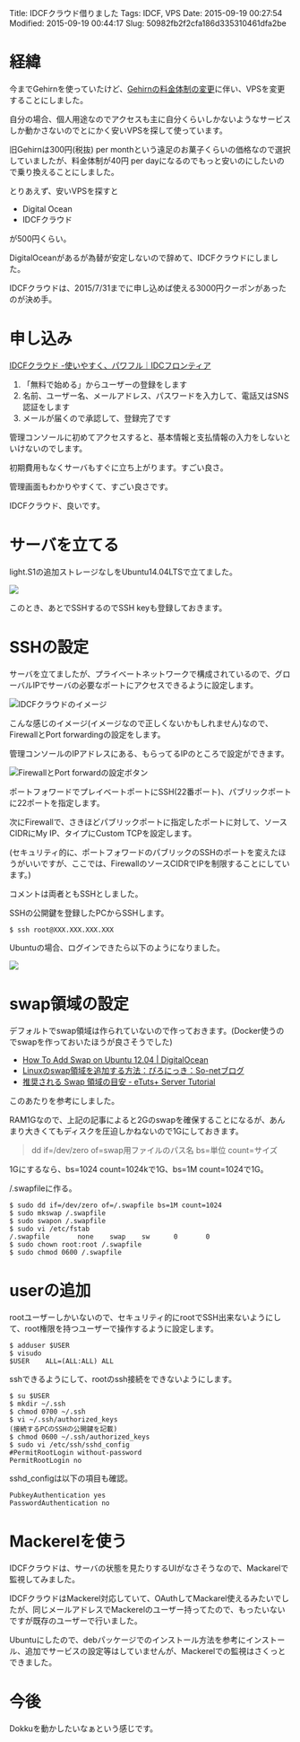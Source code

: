 Title: IDCFクラウド借りました
Tags: IDCF, VPS
Date: 2015-09-19 00:27:54
Modified: 2015-09-19 00:44:17
Slug: 50982fb2f2cfa186d335310461dfa2be

# 経緯

今までGehirnを使っていたけど、[Gehirnの料金体制の変更](https://www.gehirn.jp/gis/rs2plan.html)に伴い、VPSを変更することにしました。

自分の場合、個人用途なのでアクセスも主に自分くらいしかないようなサービスしか動かさないのでとにかく安いVPSを探して使っています。

旧Gehirnは300円(税抜) per monthという遠足のお菓子くらいの価格なので選択していましたが、料金体制が40円 per dayになるのでもっと安いのにしたいので乗り換えることにしました。

とりあえず、安いVPSを探すと

* Digital Ocean
* IDCFクラウド

が500円くらい。

DigitalOceanがあるが為替が安定しないので辞めて、IDCFクラウドにしました。

IDCFクラウドは、2015/7/31までに申し込めば使える3000円クーポンがあったのが決め手。

# 申し込み

[IDCFクラウド -使いやすく、パワフル｜IDCフロンティア](http://www.idcf.jp/cloud/?cl=top_cloud "IDCFクラウド -使いやすく、パワフル｜IDCフロンティア")

1. 「無料で始める」からユーザーの登録をします
2. 名前、ユーザー名、メールアドレス、パスワードを入力して、電話又はSNS認証をします
3. メールが届くので承認して、登録完了です

管理コンソールに初めてアクセスすると、基本情報と支払情報の入力をしないといけないのでします。

初期費用もなくサーバもすぐに立ち上がります。すごい良さ。

管理画面もわかりやすくて、すごい良さです。

IDCFクラウド、良いです。

# サーバを立てる

light.S1の追加ストレージなしをUbuntu14.04LTSで立てました。

![](http://i.gyazo.com/def8832573d5be0803aeacde516d1487.png)

このとき、あとでSSHするのでSSH keyも登録しておきます。

# SSHの設定

サーバを立てましたが、プライベートネットワークで構成されているので、グローバルIPでサーバの必要なポートにアクセスできるように設定します。

![IDCFクラウドのイメージ](http://i.gyazo.com/e84703268212c03dc9b627c5341f888b.png)

こんな感じのイメージ(イメージなので正しくないかもしれません)なので、FirewallとPort forwardingの設定をします。

管理コンソールのIPアドレスにある、もらってるIPのところで設定ができます。

![FirewallとPort forwardの設定ボタン](http://i.gyazo.com/c08a33d300fbe9a840276e77ee32f40e.png)

ポートフォワードでプレイベートポートにSSH(22番ポート)、パブリックポートに22ポートを指定します。

次にFirewallで、さきほどパブリックポートに指定したポートに対して、ソースCIDRにMy IP、タイプにCustom TCPを設定します。

(セキュリティ的に、ポートフォワードのパブリックのSSHのポートを変えたほうがいいですが、ここでは、FirewallのソースCIDRでIPを制限することにしています。)

コメントは両者ともSSHとしました。

SSHの公開鍵を登録したPCからSSHします。

```
$ ssh root@XXX.XXX.XXX.XXX
```

Ubuntuの場合、ログインできたら以下のようになりました。

![](http://i.gyazo.com/77ab6842dfbb6fca19fa225f17a5500e.png)

# swap領域の設定

デフォルトでswap領域は作られていないので作っておきます。(Docker使うのでswapを作っておいたほうが良さそうでした)

* [How To Add Swap on Ubuntu 12.04 | DigitalOcean](https://www.digitalocean.com/community/tutorials/how-to-add-swap-on-ubuntu-12-04 "How To Add Swap on Ubuntu 12.04 | DigitalOcean")
* [Linuxのswap領域を追加する方法：ぴろにっき：So-netブログ](http://piro791.blog.so-net.ne.jp/2009-03-05 "Linuxのswap領域を追加する方法：ぴろにっき：So-netブログ")
* [推奨される Swap 領域の目安 - eTuts+ Server Tutorial](http://server.etutsplus.com/allocate-swap-space/ "推奨される Swap 領域の目安 - eTuts+ Server Tutorial")

このあたりを参考にしました。

RAM1Gなので、上記の記事によると2Gのswapを確保することになるが、あんまり大きくてもディスクを圧迫しかねないので1Gにしておきます。

> dd if=/dev/zero of=swap用ファイルのパス名 bs=単位 count=サイズ

1Gにするなら、bs=1024 count=1024kで1G、bs=1M count=1024で1G。

/.swapfileに作る。

```
$ sudo dd if=/dev/zero of=/.swapfile bs=1M count=1024
$ sudo mkswap /.swapfile
$ sudo swapon /.swapfile
$ sudo vi /etc/fstab
/.swapfile       none    swap    sw      0       0
$ sudo chown root:root /.swapfile
$ sudo chmod 0600 /.swapfile
```

# userの追加

rootユーザーしかいないので、セキュリティ的にrootでSSH出来ないようにして、root権限を持つユーザーで操作するように設定します。

```
$ adduser $USER
$ visudo
$USER    ALL=(ALL:ALL) ALL
```

sshできるようにして、rootのssh接続をできないようにします。

```
$ su $USER
$ mkdir ~/.ssh
$ chmod 0700 ~/.ssh
$ vi ~/.ssh/authorized_keys
(接続するPCのSSHの公開鍵を記載)
$ chmod 0600 ~/.ssh/authorized_keys
$ sudo vi /etc/ssh/sshd_config
#PermitRootLogin without-password
PermitRootLogin no
```

sshd_configは以下の項目も確認。

```
PubkeyAuthentication yes
PasswordAuthentication no
```

# Mackerelを使う

IDCFクラウドは、サーバの状態を見たりするUIがなさそうなので、Mackarelで監視してみました。

IDCFクラウドはMackerel対応していて、OAuthしてMackarel使えるみたいでしたが、同じメールアドレスでMackerelのユーザー持ってたので、もったいないですが既存のユーザーで行いました。

Ubuntuにしたので、debパッケージでのインストール方法を参考にインストール、追加でサービスの設定等はしていませんが、Mackerelでの監視はさくっとできました。

# 今後

Dokkuを動かしたいなぁという感じです。


